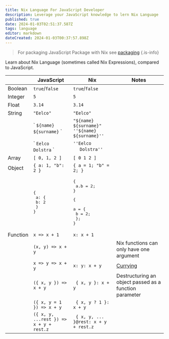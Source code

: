 ```yaml
---
title: Nix Language For JavaScript Developer
description: Leverage your JavaScript knowledge to lern Nix Language
published: true
date: 2024-01-03T02:51:37.587Z
tags: language
editor: markdown
dateCreated: 2024-01-03T00:37:57.898Z
---
```



> For packaging JavaScript Package with Nix see [packaging](/nix/packaging/)
{.is-info}

Learn about Nix Language (sometimes called Nix Expressions), compared to JavaScript.

|  | JavaScript | Nix | Notes
|---|---|---|---|
| Boolean  | `true`/`false` | `true`/`false` ||
| Integer | `5` | `5` ||
| Float | `3.14` | `3.14` ||
| String | `"Eelco"` | `"Eelco"` ||
| |\` `${name} ${surname}` \` | `"${name} ${surname}"`<br/>`''${name} ${surname}''` ||
| |\` `Eelco`<br/>`Dolstra` \` | `''Eelco`<br/>&nbsp;`  Dolstra''` ||
| Array | `[ 0, 1, 2 ]` | `[ 0 1 2 ]` ||
| Object | `{ a: 1, "b": 2 }` | `{ a = 1; "b" = 2; }` ||
| | <pre lang="js">{ <br/>  a: { <br/>    b: 2 <br/>  }<br/>}</pre> | <pre lang="js">{ <br/>  a.b = 2; <br/>}</pre> <pre lang="js">{ <br/>  a = { <br/>    b = 2; <br/>  };<br/>}</pre> ||
| Function | `x => x + 1` | `x: x + 1` ||
| | `(x, y) => x + y` | | Nix functions can only have one argument |
| | `x => y => x + y` | `x: y: x + y` | [Currying](https://hughfdjackson.com/javascript/why-curry-helps/) |
| | `({ x, y }) => x + y` |  ` { x, y }: x + y` | Destructuring an object passed as a function parameter |
| | `({ x, y = 1 }) => x + y` |  ` { x, y ? 1 }: x + y` ||
| | `({ x, y, ...rest }) => x + y + rest.z` |  ` { x, y, ... }@rest: x + y + rest.z` ||